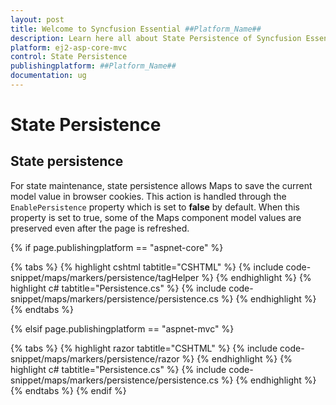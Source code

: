 ```yaml
---
layout: post
title: Welcome to Syncfusion Essential ##Platform_Name##
description: Learn here all about State Persistence of Syncfusion Essential ##Platform_Name## widgets based on HTML5 and jQuery.
platform: ej2-asp-core-mvc
control: State Persistence
publishingplatform: ##Platform_Name##
documentation: ug
---
```


# State Persistence

## State persistence

For state maintenance, state persistence allows Maps to save the current model value in browser cookies. This action is handled through the `EnablePersistence` property which is set to **false** by default. When this property is set to true, some of the Maps component model values are preserved even after the page is refreshed.

{% if page.publishingplatform == "aspnet-core" %}

{% tabs %}
{% highlight cshtml tabtitle="CSHTML" %}
{% include code-snippet/maps/markers/persistence/tagHelper %}
{% endhighlight %}
{% highlight c# tabtitle="Persistence.cs" %}
{% include code-snippet/maps/markers/persistence/persistence.cs %}
{% endhighlight %}
{% endtabs %}

{% elsif page.publishingplatform == "aspnet-mvc" %}

{% tabs %}
{% highlight razor tabtitle="CSHTML" %}
{% include code-snippet/maps/markers/persistence/razor %}
{% endhighlight %}
{% highlight c# tabtitle="Persistence.cs" %}
{% include code-snippet/maps/markers/persistence/persistence.cs %}
{% endhighlight %}
{% endtabs %}
{% endif %}

